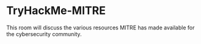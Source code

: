 # TryHackMe-MITRE
This room will discuss the various resources MITRE has made available for the cybersecurity community.
